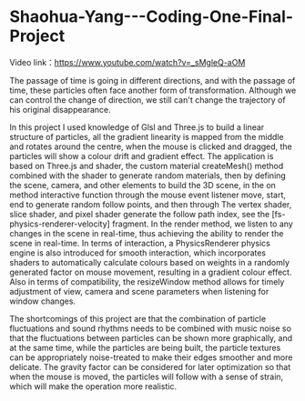 # Shaohua-Yang---Coding-One-Final-Project

Video link：https://www.youtube.com/watch?v=_sMgleQ-aOM

The passage of time is going in different directions, and with the passage of time, these particles often face another form of transformation. Although we can control the change of direction, we still can't change the trajectory of his original disappearance.
 
In this project I used knowledge of Glsl and Three.js to build a linear structure of particles, all the gradient linearity is mapped from the middle and rotates around the centre, when the mouse is clicked and dragged, the particles will show a colour drift and gradient effect.
The application is based on Three.js and shader, the custom material createMesh() method combined with the shader to generate random materials, then by defining the scene, camera, and other elements to build the 3D scene, in the on method interactive function through the mouse event listener move, start, end to generate random follow points, and then through The vertex shader, slice shader, and pixel shader generate the follow path index, see the [fs-physics-renderer-velocity] fragment. In the render method, we listen to any changes in the scene in real-time, thus achieving the ability to render the scene in real-time. In terms of interaction, a PhysicsRenderer physics engine is also introduced for smooth interaction, which incorporates shaders to automatically calculate colours based on weights in a randomly generated factor on mouse movement, resulting in a gradient colour effect. Also in terms of compatibility, the resizeWindow method allows for timely adjustment of view, camera and scene parameters when listening for window changes.
 
The shortcomings of this project are that the combination of particle fluctuations and sound rhythms needs to be combined with music noise so that the fluctuations between particles can be shown more graphically, and at the same time, while the particles are being built, the particle textures can be appropriately noise-treated to make their edges smoother and more delicate. The gravity factor can be considered for later optimization so that when the mouse is moved, the particles will follow with a sense of strain, which will make the operation more realistic.
